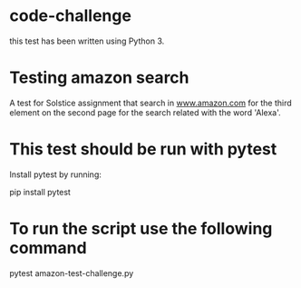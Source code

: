 # code-challenge

this test has been written using Python 3.

# Testing amazon search

A test for Solstice assignment that search in www.amazon.com for the third element on the second page for the search related with the word 'Alexa'.


# This test should be run with pytest

Install pytest by running:

pip install pytest

# To run the script use the following command 

pytest amazon-test-challenge.py
